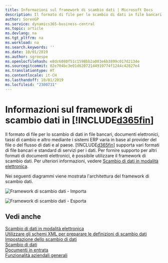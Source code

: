 ```yaml
---
title: Informazioni sul framework di scambio dati | Microsoft Docs
description: Il formato di file per lo scambio di dati in file bancari, documenti elettronici, tassi di cambio e altro mediante i sistemi ERP varia in base al provider del file o del flusso di dati e al paese.
author: SorenGP
ms.service: dynamics365-business-central
ms.topic: article
ms.devlang: na
ms.tgt_pltfrm: na
ms.workload: na
ms.search.keywords: ''
ms.date: 10/01/2019
ms.author: sgroespe
ms.openlocfilehash: e8dc6080f51c1598bb2a003e6b3899c017d2134e
ms.sourcegitcommit: 02e704bc3e01d62072144919774f1244c42827e4
ms.translationtype: HT
ms.contentlocale: it-CH
ms.lasthandoff: 10/01/2019
ms.locfileid: "2300731"
---
```

# <a name="about-the-data-exchange-framework-in-included365finincludesd365fin_mdmd"></a>Informazioni sul framework di scambio dati in [!INCLUDE[d365fin](includes/d365fin_md.md)]
Il formato di file per lo scambio di dati in file bancari, documenti elettronici, tassi di cambio e altro mediante i sistemi ERP varia in base al provider del file o del flusso di dati e al paese. [!INCLUDE[d365fin](includes/d365fin_md.md)] supporta vari formati di file bancari e standard di servizi per i dati. Per fornire supporto per altri formati di documenti elettronici, è possibile utilizzare il framework di scambio dati. Per ulteriori informazioni, vedere [Scambio di dati in modalità elettronica](across-data-exchange.md).    

 Nei seguenti diagrammi viene mostrata l'architettura del framework di scambio dati.  

 ![Framework di scambio dati &#45; Importa](media/across-data-exchange/dataexchangeframework_import.png)  

 ![Framework di scambio dati &#45; Esporta](media/across-data-exchange/dataexchangeframework_export.png)  

## <a name="see-also"></a>Vedi anche  
[Scambio di dati in modalità elettronica](across-data-exchange.md)  
[Utilizzare gli schemi XML per preparare le definizioni di scambio dati](across-how-to-use-xml-schemas-to-prepare-data-exchange-definitions.md)  
[Impostazione dello scambio di dati](across-set-up-data-exchange.md)  
[Scambio di dati](across-exchange-data.md)  
[Documenti in entrata](across-income-documents.md)  
[Funzionalità aziendali generali](ui-across-business-areas.md)  
